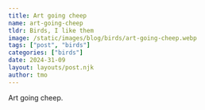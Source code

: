 ```yaml
---
title: Art going cheep
name: art-going-cheep
tldr: Birds, I like them
image: /static/images/blog/birds/art-going-cheep.webp
tags: ["post", "birds"]
categories: ["birds"]
date: 2024-31-09
layout: layouts/post.njk
author: tmo
---
```


Art going cheep.
